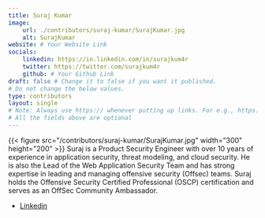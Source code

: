 ```yaml
---
title: Suraj Kumar
image: 
    url: ./contributors/suraj-kumar/SurajKumar.jpg
    alt: SurajKumar
website: # Your Website Link
socials:
    linkedin: https://in.linkedin.com/in/surajkum4r
    twitter: https://twitter.com/surajkum4r
    github: # Your Github Link
draft: false # Change it to false if you want it published.
# Do not change the below values.
type: contributors
layout: single
# Note: Always use https:// whenever putting up links. For e.g., https://payatu.com
# All the fields above are optional
---
```


{{< figure src="/contributors/suraj-kumar/SurajKumar.jpg" width="300" height="200" >}}
Suraj is a Product Security Engineer with over 10 years of experience in application security, threat modeling, and cloud security. He is also the Lead of the Web Application Security Team and has strong expertise in leading and managing offensive security (Offsec) teams. Suraj holds the Offensive Security Certified Professional (OSCP) certification and serves as an OffSec Community Ambassador.
- [Linkedin](https://in.linkedin.com/in/surajkum4r)
